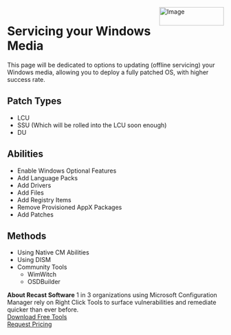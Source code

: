 <img style="float: right;" src="https://docs.recastsoftware.com/media/Recast-Logo-Dark_Horizontal_nav.png"  alt="Image" height="43" width="150">

# Servicing your Windows Media

This page will be dedicated to options to updating (offline servicing) your Windows media, allowing you to deploy a fully patched OS, with higher success rate.

## Patch Types

- LCU
- SSU (Which will be rolled into the LCU soon enough)
- DU

## Abilities

- Enable Windows Optional Features
- Add Language Packs
- Add Drivers
- Add Files
- Add Registry Items
- Remove Provisioned AppX Packages
- Add Patches

## Methods

- Using Native CM Abilities
- Using DISM
- Community Tools
  - WimWitch
  - OSDBuilder

**About Recast Software**
1 in 3 organizations using Microsoft Configuration Manager rely on Right Click Tools to surface vulnerabilities and remediate quicker than ever before.  
[Download Free Tools](https://www.recastsoftware.com/?utm_source=cmdocs&utm_medium=referral&utm_campaign=cmdocs#formarea)  
[Request Pricing](https://www.recastsoftware.com/pricing?utm_source=cmdocs&utm_medium=referral&utm_campaign=cmdocs)
